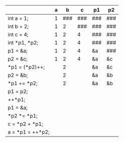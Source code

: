 |                      | a  | b  | c  | p1  | p2  |
|----------------------|----|----|----|-----|-----|
| int a = 1;          | 1  | ### | ### | ### | ### |
| int b = 2;          | 1  | 2  | ### | ### | ### |
| int c = 4;          | 1  | 2  | 4  | ### | ### |
| int *p1, *p2;       | 1  | 2  | 4  | ### | ### |
| p1 = &a;            | 1  | 2  | 4  | &a  | ### |
| p2 = &c;            | 1  | 2  | 4  | &a  | &c  |
| *p1 = (*p2)++;      |    | 2  |    | &a  | &c  |
| p2 = &b;            |    | 2  |    | &a  | &b  |
| *p1 += *p2;         |    | 2  |    | &a  | &b  |
| p1 = p2;            |    |    |    |     |     |
| ++*p1;              |    |    |    |     |     |
| p1 = &a;            |    |    |    |     |     |
| *p2 *= *p1;         |    |    |    |     |     |
| c = *p2 + *p1;      |    |    |    |     |     |
| a = *p1 = ++*p2;    |    |    |    |     |     |
